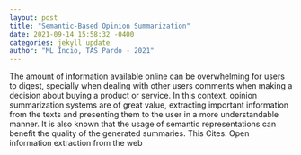 ```yaml
--- 
layout: post 
title: "Semantic-Based Opinion Summarization" 
date: 2021-09-14 15:58:32 -0400 
categories: jekyll update 
author: "ML Incio, TAS Pardo - 2021" 
--- 
```

The amount of information available online can be overwhelming for users to digest, specially when dealing with other users comments when making a decision about buying a product or service. In this context, opinion summarization systems are of great value, extracting important information from the texts and presenting them to the user in a more understandable manner. It is also known that the usage of semantic representations can benefit the quality of the generated summaries. This Cites: Open information extraction from the web